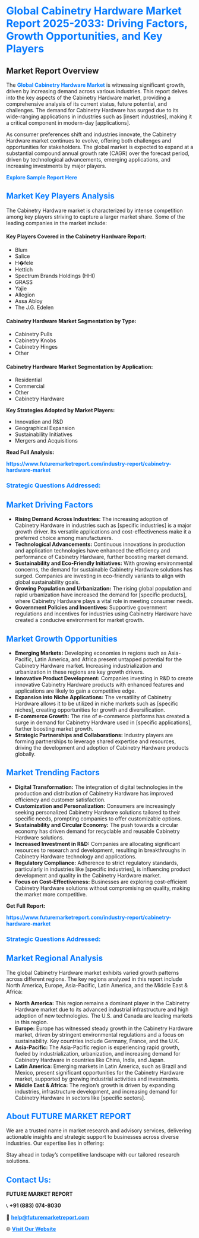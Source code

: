<h1 style="color: #007BFF;">Global Cabinetry Hardware Market Report 2025-2033: Driving Factors, Growth Opportunities, and Key Players</h1>

<section id="overview">
<h2>Market Report Overview</h2>
<p>The <a href="https://www.futuremarketreport.com/industry-report/cabinetry-hardware-market" style="color: #007BFF; text-decoration: none;"><strong>Global Cabinetry Hardware Market</strong></a> is witnessing significant growth, driven by increasing demand across various industries. This report delves into the key aspects of the Cabinetry Hardware market, providing a comprehensive analysis of its current status, future potential, and challenges. The demand for Cabinetry Hardware has surged due to its wide-ranging applications in industries such as [insert industries], making it a critical component in modern-day [applications].</p>
<p>As consumer preferences shift and industries innovate, the Cabinetry Hardware market continues to evolve, offering both challenges and opportunities for stakeholders. The global market is expected to expand at a substantial compound annual growth rate (CAGR) over the forecast period, driven by technological advancements, emerging applications, and increasing investments by major players.</p>
</section>

<section id="overview">
<p><a href="https://www.futuremarketreport.com/request-sample/reportId=128562" style="color: #007BFF; text-decoration: none;"><strong>Explore Sample Report Here</strong></a></p>
</section>

<section id="key-players">
<h2 style="color: #007BFF;">Market Key Players Analysis</h2>
<p>The Cabinetry Hardware market is characterized by intense competition among key players striving to capture a larger market share. Some of the leading companies in the market include:</p>
<h4>Key Players Covered in the Cabinetry Hardware Report:</h4>
<ul><li>Blum</li><li>Salice</li><li>H�fele</li><li>Hettich</li><li>Spectrum Brands Holdings (HHI)</li><li>GRASS</li><li>Yajie</li><li>Allegion</li><li>Assa Abloy</li><li>The J.G. Edelen</li></ul>
<h4>Cabinetry Hardware Market Segmentation by Type:</h4>
<ul><li>Cabinetry Pulls</li><li>Cabinetry Knobs</li><li>Cabinetry Hinges</li><li>Other</li></ul>

<h4>Cabinetry Hardware Market Segmentation by Application:</h4>
<ul><li>Residential</li><li>Commercial</li><li>Other</li><li>Cabinetry Hardware</li></ul>
<p><strong>Key Strategies Adopted by Market Players:</strong></p>
<ul>
<li>Innovation and R&D</li>
<li>Geographical Expansion</li>
<li>Sustainability Initiatives</li>
<li>Mergers and Acquisitions</li>
</ul>
</section>

<section>
<p><strong>Read Full Analysis: </strong></p><a href="https://www.futuremarketreport.com/industry-report/cabinetry-hardware-market" style="color: #007BFF; text-decoration: none;"><strong>https://www.futuremarketreport.com/industry-report/cabinetry-hardware-market</strong></a>
<h3 style="color: #007BFF;">Strategic Questions Addressed:</h3>
</section>

<section id="driving-factors">
<h2 style="color: #007BFF;">Market Driving Factors</h2>
<ul>
<li><strong>Rising Demand Across Industries:</strong> The increasing adoption of Cabinetry Hardware in industries such as [specific industries] is a major growth driver. Its versatile applications and cost-effectiveness make it a preferred choice among manufacturers.</li>
<li><strong>Technological Advancements:</strong> Continuous innovations in production and application technologies have enhanced the efficiency and performance of Cabinetry Hardware, further boosting market demand.</li>
<li><strong>Sustainability and Eco-Friendly Initiatives:</strong> With growing environmental concerns, the demand for sustainable Cabinetry Hardware solutions has surged. Companies are investing in eco-friendly variants to align with global sustainability goals.</li>
<li><strong>Growing Population and Urbanization:</strong> The rising global population and rapid urbanization have increased the demand for [specific products], where Cabinetry Hardware plays a vital role in meeting consumer needs.</li>
<li><strong>Government Policies and Incentives:</strong> Supportive government regulations and incentives for industries using Cabinetry Hardware have created a conducive environment for market growth.</li>
</ul>
</section>

<section id="growth-opportunities">
<h2 style="color: #007BFF;">Market Growth Opportunities</h2>
<ul>
<li><strong>Emerging Markets:</strong> Developing economies in regions such as Asia-Pacific, Latin America, and Africa present untapped potential for the Cabinetry Hardware market. Increasing industrialization and urbanization in these regions are key growth drivers.</li>
<li><strong>Innovative Product Development:</strong> Companies investing in R&D to create innovative Cabinetry Hardware products with enhanced features and applications are likely to gain a competitive edge.</li>
<li><strong>Expansion into Niche Applications:</strong> The versatility of Cabinetry Hardware allows it to be utilized in niche markets such as [specific niches], creating opportunities for growth and diversification.</li>
<li><strong>E-commerce Growth:</strong> The rise of e-commerce platforms has created a surge in demand for Cabinetry Hardware used in [specific applications], further boosting market growth.</li>
<li><strong>Strategic Partnerships and Collaborations:</strong> Industry players are forming partnerships to leverage shared expertise and resources, driving the development and adoption of Cabinetry Hardware products globally.</li>
</ul>
</section>

<section id="trending-factors">
<h2 style="color: #007BFF;">Market Trending Factors</h2>
<ul>
<li><strong>Digital Transformation:</strong> The integration of digital technologies in the production and distribution of Cabinetry Hardware has improved efficiency and customer satisfaction.</li>
<li><strong>Customization and Personalization:</strong> Consumers are increasingly seeking personalized Cabinetry Hardware solutions tailored to their specific needs, prompting companies to offer customizable options.</li>
<li><strong>Sustainability and Circular Economy:</strong> The push towards a circular economy has driven demand for recyclable and reusable Cabinetry Hardware solutions.</li>
<li><strong>Increased Investment in R&D:</strong> Companies are allocating significant resources to research and development, resulting in breakthroughs in Cabinetry Hardware technology and applications.</li>
<li><strong>Regulatory Compliance:</strong> Adherence to strict regulatory standards, particularly in industries like [specific industries], is influencing product development and quality in the Cabinetry Hardware market.</li>
<li><strong>Focus on Cost-Effectiveness:</strong> Businesses are exploring cost-efficient Cabinetry Hardware solutions without compromising on quality, making the market more competitive.</li>
</ul>
</section>

<section>
<p><strong>Get Full Report: </strong></p><a href="https://www.futuremarketreport.com/industry-report/cabinetry-hardware-market" style="color: #007BFF; text-decoration: none;"><strong>https://www.futuremarketreport.com/industry-report/cabinetry-hardware-market</strong></a>
<h3 style="color: #007BFF;">Strategic Questions Addressed:</h3>
</section>


<section id="regional-analysis">
<h2 style="color: #007BFF;">Market Regional Analysis</h2>
<p>The global Cabinetry Hardware market exhibits varied growth patterns across different regions. The key regions analyzed in this report include North America, Europe, Asia-Pacific, Latin America, and the Middle East & Africa:</p>
<ul>
<li><strong>North America:</strong> This region remains a dominant player in the Cabinetry Hardware market due to its advanced industrial infrastructure and high adoption of new technologies. The U.S. and Canada are leading markets in this region.</li>
<li><strong>Europe:</strong> Europe has witnessed steady growth in the Cabinetry Hardware market, driven by stringent environmental regulations and a focus on sustainability. Key countries include Germany, France, and the U.K.</li>
<li><strong>Asia-Pacific:</strong> The Asia-Pacific region is experiencing rapid growth, fueled by industrialization, urbanization, and increasing demand for Cabinetry Hardware in countries like China, India, and Japan.</li>
<li><strong>Latin America:</strong> Emerging markets in Latin America, such as Brazil and Mexico, present significant opportunities for the Cabinetry Hardware market, supported by growing industrial activities and investments.</li>
<li><strong>Middle East & Africa:</strong> The region’s growth is driven by expanding industries, infrastructure development, and increasing demand for Cabinetry Hardware in sectors like [specific sectors].</li>
</ul>
</section>

<footer>
<h2 style="color: #007BFF;">About FUTURE MARKET REPORT</h2>
<p>We are a trusted name in market research and advisory services, delivering actionable insights and strategic support to businesses across diverse industries. Our expertise lies in offering:</p>

<p>Stay ahead in today’s competitive landscape with our tailored research solutions.</p>

<h2 style="color: #007BFF;">Contact Us:</h2>
<p><strong>FUTURE MARKET REPORT</strong></p>
<p>📞 <strong>+91 (883) 074-8030</strong></p>
<p>📧 <strong><a href="mailto:help@futuremarketreport.com" style="color: #007BFF;">help@futuremarketreport.com</a></strong></p>
<p>🌐 <strong><a href="https://www.futuremarketreport.com/" style="color: #007BFF;">Visit Our Website</a></strong></p>
</footer>